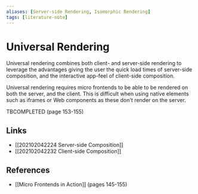 ```yaml
---
aliases: [Server-side Rendering, Isomorphic Rendering]
tags: [literature-note]
---
```


# Universal Rendering

Universal rendering combines both client- and server-side rendering to leverage the advantages giving the user the quick load times of server-side composition, and the interactive app-feel of client-side composition.

Universal rendering requires micro frontends to be able to be rendered on both the server, and the client. This is difficult when using native elements such as iframes or Web components as these don't render on the server.

TBCOMPLETED (page 153-155)

## Links
- [[202102042224 Server-side Composition]]
- [[202102042232 Client-side Composition]]

## References
- [[Micro Frontends in Action]] (pages 145-155)